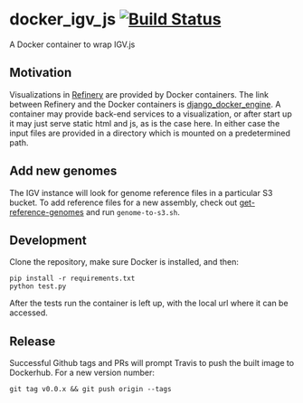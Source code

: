 # docker_igv_js [![Build Status](https://travis-ci.org/refinery-platform/docker_igv_js.svg?branch=master)](https://travis-ci.org/refinery-platform/docker_igv_js)

A Docker container to wrap IGV.js

## Motivation

Visualizations in [Refinery](https://github.com/refinery-platform/) are provided by Docker containers.
The link between Refinery and the Docker containers is [django_docker_engine](https://github.com/refinery-platform/django_docker_engine).
A container may provide back-end services to a visualization, or after start up it may just serve static html and js,
as is the case here. In either case the input files are provided in a directory which is mounted on a predetermined path.

## Add new genomes

The IGV instance will look for genome reference files in a particular S3 bucket. To add reference files for a new assembly,
check out [get-reference-genomes](https://github.com/refinery-platform/get-reference-genomes) and run `genome-to-s3.sh`.

## Development

Clone the repository, make sure Docker is installed, and then:

```
pip install -r requirements.txt
python test.py
```

After the tests run the container is left up, with the local url where it can be accessed.

## Release

Successful Github tags and PRs will prompt Travis to push the built image to Dockerhub. For a new version number:

```
git tag v0.0.x && git push origin --tags
```
